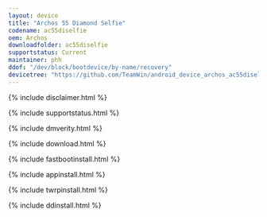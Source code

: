 ```yaml
---
layout: device
title: "Archos 55 Diamond Selfie"
codename: ac55diselfie
oem: Archos
downloadfolder: ac55diselfie
supportstatus: Current
maintainer: phh
ddof: "/dev/block/bootdevice/by-name/recovery"
devicetree: "https://github.com/TeamWin/android_device_archos_ac55diselfie"
---
```


{% include disclaimer.html %}

{% include supportstatus.html %}

{% include dmverity.html %}

{% include download.html %}

{% include fastbootinstall.html %}

{% include appinstall.html %}

{% include twrpinstall.html %}

{% include ddinstall.html %}
